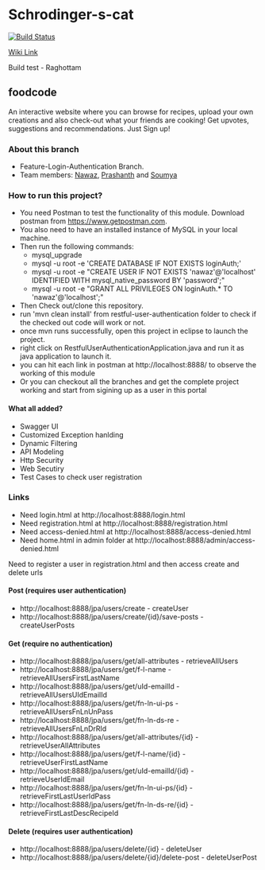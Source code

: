 # Schrodinger-s-cat 
[![Build Status](https://travis-ci.org/airavata-courses/Schrodinger-s-cat.svg?branch=feature-login_authenticatiion)](https://travis-ci.org/airavata-courses/Schrodinger-s-cat)

[Wiki Link](https://github.com/airavata-courses/Schrodinger-s-cat/wiki)

Build test - Raghottam

## foodcode
An interactive website where you can browse for recipes, upload your own creations and also check-out what your friends are cooking! Get upvotes, suggestions and recommendations. Just Sign up!

### About this branch
* Feature-Login-Authentication Branch.
* Team members: [Nawaz](https://www.linkedin.com/in/nawazhk/), [Prashanth](https://www.linkedin.com/in/prashanth-swargam-pswargam/) and [Soumya](https://www.linkedin.com/in/jlsoumya/)

### How to run this project? 
- You need Postman to test the functionality of this module. Download postman from https://www.getpostman.com.
- You also need to have an installed instance of MySQL in your local machine.
- Then run the following commands:
	- mysql_upgrade
  	- mysql -u root -e 'CREATE DATABASE IF NOT EXISTS loginAuth;'
  	- mysql -u root -e "CREATE USER IF NOT EXISTS 'nawaz'@'localhost' IDENTIFIED WITH mysql_native_password BY 'password';"
  	- mysql -u root -e "GRANT ALL PRIVILEGES ON loginAuth.* TO 'nawaz'@'localhost';"
- Then Check out/clone this repository.
- run 'mvn clean install' from restful-user-authentication folder to check if the checked out code will work or not.
- once mvn runs successfully, open this project in eclipse to launch the project.
- right click on RestfulUserAuthenticationApplication.java and run it as java application to launch it.
- you can hit each link in postman at http://localhost:8888/<below links> to observe the working of this module
- Or you can checkout all the branches and get the complete project working and start from sigining up as a user in this portal


#### What all added? 
- Swagger UI
- Customized Exception hanlding
- Dynamic Filtering 
- API Modeling
- Http Security
- Web Secutiry
- Test Cases to check user registration

### Links
- Need login.html at http://localhost:8888/login.html
- Need registration.html at http://localhost:8888/registration.html
- Need access-denied.html at http://localhost:8888/access-denied.html
- Need home.html in admin folder at http://localhost:8888/admin/access-denied.html

Need to register a user in registration.html and then access create and delete urls


#### Post (requires user authentication)
- http://localhost:8888/jpa/users/create							- createUser
- http://localhost:8888/jpa/users/create/{id}/save-posts			- createUserPosts

#### Get (require no authentication)
- http://localhost:8888/jpa/users/get/all-attributes 				- retrieveAllUsers 
- http://localhost:8888/jpa/users/get/f-l-name 					- retrieveAllUsersFirstLastName
- http://localhost:8888/jpa/users/get/uId-emailId 				- retrieveAllUsersUIdEmailId
- http://localhost:8888/jpa/users/get/fn-ln-ui-ps					- retrieveAllUsersFnLnUnPass
- http://localhost:8888/jpa/users/get/fn-ln-ds-re					- retrieveAllUsersFnLnDrRId
- http://localhost:8888/jpa/users/get/all-attributes/{id}			- retrieveUserAllAttributes
- http://localhost:8888/jpa/users/get/f-l-name/{id}				- retrieveUserFirstLastName
- http://localhost:8888/jpa/users/get/uId-emailId/{id}			- retrieveUserIdEmail
- http://localhost:8888/jpa/users/get/fn-ln-ui-ps/{id}			- retrieveFirstLastUserIdPass
- http://localhost:8888/jpa/users/get/fn-ln-ds-re/{id}			- retrieveFirstLastDescRecipeId

#### Delete (requires user authentication)
- http://localhost:8888/jpa/users/delete/{id}					- deleteUser
- http://localhost:8888/jpa/users/delete/{id}/delete-post			- deleteUserPost
